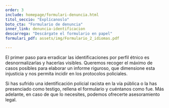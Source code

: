 ```yaml
---
order: 3
include: homepage/formulari-denuncia.html
titol_seccio: "Explícanoslo"
boto_cta: "Formulario de denuncia"
inner_link: denuncia-identificacion
descarrega: "Descárgate el formulario en papel"
formulari_pdf: assets/img/Formulario_2_idiomas.pdf

---
```

El primer paso para erradicar las identificaciones por perfil étnico es desnormalizarlas y hacerlas visibles. Queremos recoger el máximo de casos posibles para elaborar un informe riguroso, que dimensione esta injusticia y nos permita incidir en los protocolos policiales.

Si has sufrido una identificación policial racista en la vía pública o la has presenciado como testigo, rellena el formulario y cuéntanos como fue. Más adelante, en caso de que lo necesites, podemos ofrecerte asesoramiento legal.
